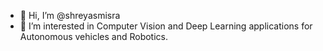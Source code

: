 - 👋 Hi, I’m @shreyasmisra
- 👀 I’m interested in Computer Vision and Deep Learning applications for Autonomous vehicles and Robotics.


<!---
shreyasmisra/shreyasmisra is a ✨ special ✨ repository because its `README.md` (this file) appears on your GitHub profile.
You can click the Preview link to take a look at your changes.
--->
